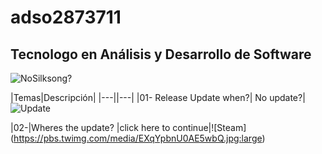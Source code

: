 # adso2873711
## Tecnologo en Análisis y Desarrollo de Software

![NoSilksong?](https://i.redd.it/my-epic-hollow-knight-meme-drawings-v0-fs2n3hgc24pa1.png?width=1300&format=png&auto=webp&s=39feb52bba2cbc7a2c381589c78fc3aa828eb4f8)

|Temas|Descripción|
|---||---|
|01- Release Update when?| No update?|
 ![Update](https://i.imgflip.com/6ffaji.jpg)


|02-|Wheres the update? |click here to continue|![Steam] (https://pbs.twimg.com/media/EXqYpbnU0AE5wbQ.jpg:large)